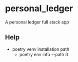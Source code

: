 # personal_ledger
A personal ledger full stack app 

## Help

- poetry venv installation path
    - poetry env info --path ß